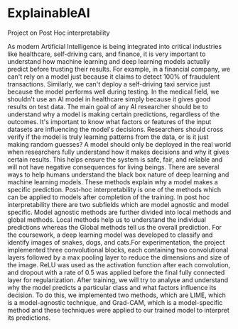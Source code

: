 # ExplainableAI
Project on Post Hoc interpretability

As modern Artificial Intelligence is being integrated into critical industries like healthcare, self-driving cars, and finance, it is very important to understand how machine learning and deep learning models actually predict before trusting their results. For example, in a financial company, we can't rely on a model just because it claims to detect 100% of fraudulent transactions. Similarly, we can't deploy a self-driving taxi service just because the model performs well during testing. In the medical field, we shouldn't use an AI model in healthcare simply because it gives good results on test data.
The main goal of any AI researcher should be to understand why a model is making certain predictions, regardless of the outcomes. It's important to know what factors or features of the input datasets  are influencing the model's decisions. Researchers should cross verify if the model is truly learning patterns from the data, or is it just making random guesses? A model should only be deployed in the real world when researchers fully understand how it makes decisions and why it gives certain results. This helps ensure the system is safe, fair, and reliable and will not have negative consequences for living beings.
There are several ways to help humans understand the black box nature of deep learning and machine learning models. These methods explain why a model makes a specific prediction. Post-hoc interpretability is one of the methods which can be applied to models after completion of the training. In post hoc interpretability there are two subfields which are model agnostic and model specific. Model agnostic methods are further divided into local methods and global methods. Local methods help us to understand the individual predictions whereas the Global methods tell us the overall prediction.
For the coursework, a deep learning model was developed to classify and identify images of snakes, dogs, and cats.For experimentation, the project implemented three convolutional blocks, each containing two convolutional layers followed by a max pooling layer to reduce the dimensions and size of the image. ReLU was used as the activation function after each convolution, and dropout with a rate of 0.5 was applied before the final fully connected layer for regularization. After training, we will try to analyse and understand why the model predicts a particular class and what factors influence its decision. To do this, we implemented two methods, which are LIME, which is a model-agnostic technique, and Grad-CAM, which is a model-specific method and these techniques were applied to our trained model to interpret its predictions. 

